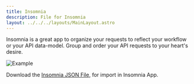 ```yaml
---
title: Insomnia
description: File for Insomnia
layout: ../../../layouts/MainLayout.astro
---
```


Insomnia is a great app to organize your requests to reflect your workflow or your API data-model. Group and order your API requests to your heart's desire.

![Example](https://i.imgur.com/7OHqBWW.png)

<p>
Download the
<a href="/json/insomnia.json" download>Insomnia JSON File,</a> for import in Insomnia App.
</p>

